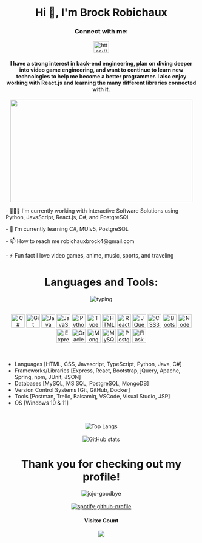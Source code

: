 <div align="center">
<h1>Hi 👋, I'm Brock Robichaux</h1>

<h3>Connect with me:</h3>
<p>
<a href="https://linkedin.com/in/https://www.linkedin.com/in/brobichaux7/" target="blank"><img align="center" src="https://raw.githubusercontent.com/rahuldkjain/github-profile-readme-generator/master/src/images/icons/Social/linked-in-alt.svg" alt="https://www.linkedin.com/in/brobichaux7/" height="30" width="40" /></a>
</p>

<h4>I have a strong interest in back-end engineering, plan on diving deeper into video game engineering, and want to continue to learn new technologies to help me become a better programmer. I also enjoy working with React.js and learning the many different libraries connected with it.</h4>

<p><img src="https://user-images.githubusercontent.com/110707249/210004993-9a90671b-9c11-46a1-902c-da559fb885a0.gif" width="480" height="270" frameBorder="0"  align="center"></img></p>

<p align="left">- 👩🏼‍💻 I'm currently working with Interactive Software Solutions using Python, JavaScript, React.js, C#, and PostgreSQL</p>

<p align="left">- 🌱 I’m currently learning C#, MUIv5, PostgreSQL</p>

<p align="left">- 📫 How to reach me robichauxbrock4@gmail.com</p>

<p align="left">- ⚡ Fun fact I love video games, anime, music, sports, and traveling</p>


<h1>Languages and Tools:</h1>
<h4></h4>
<img src="https://user-images.githubusercontent.com/110707249/210012371-1b9d9d74-47db-4555-8cb0-766b84a83a15.gif" alt="typing" /><br /><br />
<p align="center">
<a href="https://docs.microsoft.com/en-us/dotnet/csharp/" target="_blank" rel="noreferrer"><img src="https://raw.githubusercontent.com/danielcranney/readme-generator/main/public/icons/skills/csharp-colored.svg" width="36" height="36" alt="C#" /></a>
<a href="https://git-scm.com/" target="_blank" rel="noreferrer"><img src="https://raw.githubusercontent.com/danielcranney/readme-generator/main/public/icons/skills/git-colored.svg" width="36" height="36" alt="Git" /></a>
<a href="https://www.oracle.com/java/" target="_blank" rel="noreferrer"><img src="https://raw.githubusercontent.com/danielcranney/readme-generator/main/public/icons/skills/java-colored.svg" width="36" height="36" alt="Java" /></a>
<a href="https://developer.mozilla.org/en-US/docs/Web/JavaScript" target="_blank" rel="noreferrer"><img src="https://raw.githubusercontent.com/danielcranney/readme-generator/main/public/icons/skills/javascript-colored.svg" width="36" height="36" alt="JavaScript" /></a>
<a href="https://www.python.org/" target="_blank" rel="noreferrer"><img src="https://raw.githubusercontent.com/danielcranney/readme-generator/main/public/icons/skills/python-colored.svg" width="36" height="36" alt="Python" /></a>
<a href="https://www.typescriptlang.org/" target="_blank" rel="noreferrer"><img src="https://raw.githubusercontent.com/danielcranney/readme-generator/main/public/icons/skills/typescript-colored.svg" width="36" height="36" alt="TypeScript" /></a>
<a href="https://developer.mozilla.org/en-US/docs/Glossary/HTML5" target="_blank" rel="noreferrer"><img src="https://raw.githubusercontent.com/danielcranney/readme-generator/main/public/icons/skills/html5-colored.svg" width="36" height="36" alt="HTML5" /></a>
<a href="https://reactjs.org/" target="_blank" rel="noreferrer"><img src="https://raw.githubusercontent.com/danielcranney/readme-generator/main/public/icons/skills/react-colored.svg" width="36" height="36" alt="React" /></a>
<a href="https://jquery.com/" target="_blank" rel="noreferrer"><img src="https://raw.githubusercontent.com/danielcranney/readme-generator/main/public/icons/skills/jquery-colored.svg" width="36" height="36" alt="JQuery" /></a>
<a href="https://www.w3.org/TR/CSS/#css" target="_blank" rel="noreferrer"><img src="https://raw.githubusercontent.com/danielcranney/readme-generator/main/public/icons/skills/css3-colored.svg" width="36" height="36" alt="CSS3" /></a>
<a href="https://getbootstrap.com/" target="_blank" rel="noreferrer"><img src="https://raw.githubusercontent.com/danielcranney/readme-generator/main/public/icons/skills/bootstrap-colored.svg" width="36" height="36" alt="Bootstrap" /></a>
<a href="https://nodejs.org/en/" target="_blank" rel="noreferrer"><img src="https://raw.githubusercontent.com/danielcranney/readme-generator/main/public/icons/skills/nodejs-colored.svg" width="36" height="36" alt="NodeJS" /></a>
<a href="https://expressjs.com/" target="_blank" rel="noreferrer"><img src="https://raw.githubusercontent.com/danielcranney/readme-generator/main/public/icons/skills/express-colored.svg" width="36" height="36" alt="Express" /></a>
<a href="https://www.oracle.com/uk/index.html" target="_blank" rel="noreferrer"><img src="https://raw.githubusercontent.com/danielcranney/readme-generator/main/public/icons/skills/oracle-colored.svg" width="36" height="36" alt="Oracle" /></a>
<a href="https://www.mongodb.com/" target="_blank" rel="noreferrer"><img src="https://raw.githubusercontent.com/danielcranney/readme-generator/main/public/icons/skills/mongodb-colored.svg" width="36" height="36" alt="MongoDB" /></a>
<a href="https://www.mysql.com/" target="_blank" rel="noreferrer"><img src="https://raw.githubusercontent.com/danielcranney/readme-generator/main/public/icons/skills/mysql-colored.svg" width="36" height="36" alt="MySQL" /></a>
<a href="https://www.postgresql.org/" target="_blank" rel="noreferrer"><img src="https://raw.githubusercontent.com/danielcranney/readme-generator/main/public/icons/skills/postgresql-colored.svg" width="36" height="36" alt="PostgreSQL" /></a>
<a href="https://flask.palletsprojects.com/en/2.0.x/" target="_blank" rel="noreferrer"><img src="https://raw.githubusercontent.com/danielcranney/readme-generator/main/public/icons/skills/flask-colored.svg" width="36" height="36" alt="Flask" /></a>
</p><br />
  
<ul align="left">
<li>Languages [HTML, CSS, Javascript, TypeScript, Python, Java, C#]</li>
<li>Frameworks/Libraries [Express, React, Bootstrap, jQuery, Apache, Spring, npm, JUnit, JSON]</li>
<li>Databases [MySQL, MS SQL, PostgreSQL, MongoDB]</li>
<li>Version Control Systems [Git, GitHub, Docker]</li>
<li>Tools [Postman, Trello, Balsamiq, VSCode, Visual Studio, JSP]</li>
<li>OS [Windows 10 & 11]</li>
</ul><br />



 ![Top Langs](https://github-readme-stats.vercel.app/api/top-langs/?username=brobichaux7&theme=great-gatsby)<br /><br />
 ![GitHub stats](https://github-readme-stats.vercel.app/api?username=brobichaux7&show_icons=true&theme=great-gatsby)

 

<h1>Thank you for checking out my profile!</h1>

![jojo-goodbye](https://user-images.githubusercontent.com/110707249/210013710-acd53a7e-f5e9-461e-8068-34292c1551ac.gif)<br /><br />
[![spotify-github-profile](https://spotify-github-profile.vercel.app/api/view?uid=brockrobichaux&cover_image=true&theme=natemoo-re&show_offline=true&background_color=121212&interchange=false&bar_color=53b14f&bar_color_cover=false)](https://github.com/kittinan/spotify-github-profile)
<h4>Visitor Count</h4>
<img src="https://profile-counter.glitch.me/brobichaux7/count.svg" />
</div>
